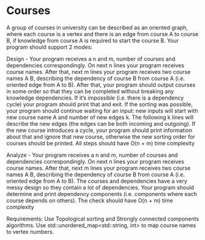 # Courses

A group of courses in university can be described as an oriented graph, where each course is a vertex and there is an edge from course A to course B, if knowledge from course A is required to start the course B. Your program should support 2 modes:


Design - Your program receives a n and m, number of courses and dependencies correspondingly. On next n lines your program receives course names. After that, next m lines your program receives two course names A B, describing the dependency of course B from course A (i.e. oriented edge from A to B). After that, your program should output courses in some order so that they can be completed without breaking any knowledge dependencies. If it’s impossible (i.e. there is a dependency cycle) your program should print that and exit. If the sorting was possible, your program should continue waiting for an input: new inputs will start with new course name A and number of new edges k. The following k lines will describe the new edges (the edges can be both incoming and outgoing). If the new course introduces a cycle, your program should print information about that and ignore that new course, otherwise the new sorting order for courses should be printed. All steps should have O(n + m) time complexity


Analyze -  Your program receives a n and m, number of courses and dependencies correspondingly. On next n lines your program receives course names. After that, next m lines your program receives two course names A B, describing the dependency of course B from course A (i.e. oriented edge from A to B). The courses and dependencies have a very messy design so they contain a lot of dependencies. Your program should determine and print dependency components (i.e. components where each course depends on others). The check should have O(n + m) time complexity

Requirements: Use Topological sorting and Strongly connected components algorithms. Use std::unordered_map<std::string, int> to map course names to vertex numbers.
